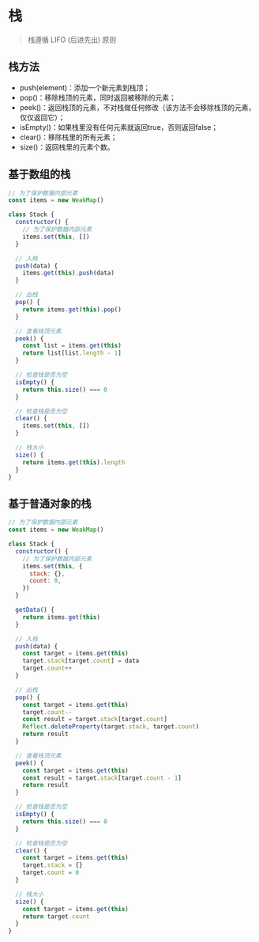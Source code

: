 # 栈
> 栈遵循 LIFO (后进先出) 原则

## 栈方法
- push(element)：添加一个新元素到栈顶；
- pop()：移除栈顶的元素，同时返回被移除的元素；
- peek()：返回栈顶的元素，不对栈做任何修改（该方法不会移除栈顶的元素，仅仅返回它）；
- isEmpty()：如果栈里没有任何元素就返回true，否则返回false；
- clear()：移除栈里的所有元素；
- size()：返回栈里的元素个数。

## 基于数组的栈
```javascript
// 为了保护数据内部元素
const items = new WeakMap()

class Stack {
  constructor() {
    // 为了保护数据内部元素
    items.set(this, [])
  }

  // 入栈
  push(data) {
    items.get(this).push(data)
  }

  // 出栈
  pop() {
    return items.get(this).pop()
  }

  // 查看栈顶元素
  peek() {
    const list = items.get(this)
    return list[list.length - 1]
  }

  // 检查栈是否为空
  isEmpty() {
    return this.size() === 0
  }

  // 检查栈是否为空
  clear() {
    items.set(this, [])
  }

  // 栈大小
  size() {
    return items.get(this).length
  }
}
```

## 基于普通对象的栈
```javascript
// 为了保护数据内部元素
const items = new WeakMap()

class Stack {
  constructor() {
    // 为了保护数据内部元素
    items.set(this, {
      stack: {},
      count: 0,
    })
  }

  getData() {
    return items.get(this)
  }

  // 入栈
  push(data) {
    const target = items.get(this)
    target.stack[target.count] = data
    target.count++
  }

  // 出栈
  pop() {
    const target = items.get(this)
    target.count--
    const result = target.stack[target.count]
    Reflect.deleteProperty(target.stack, target.count)
    return result
  }

  // 查看栈顶元素
  peek() {
    const target = items.get(this)
    const result = target.stack[target.count - 1]
    return result
  }

  // 检查栈是否为空
  isEmpty() {
    return this.size() === 0
  }

  // 检查栈是否为空
  clear() {
    const target = items.get(this)
    target.stack = {}
    target.count = 0
  }

  // 栈大小
  size() {
    const target = items.get(this)
    return target.count
  }
}
```